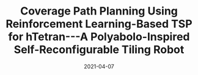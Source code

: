 ---
title: Coverage Path Planning Using Reinforcement Learning-Based TSP for hTetran---A Polyabolo-Inspired Self-Reconfigurable Tiling Robot
authors: Anh Vu Le, Veerajagadheswar Prabakaran, Phone Thiha Kyaw, Rajesh Elara Mohan, Nguyen Huu Khanh Nhan
venue: Sensors
year: 2021
cover_image: /assets/img/publications/hTetran.png
link: https://www.mdpi.com/1424-8220/21/8/2577
date: 2021-04-07
---